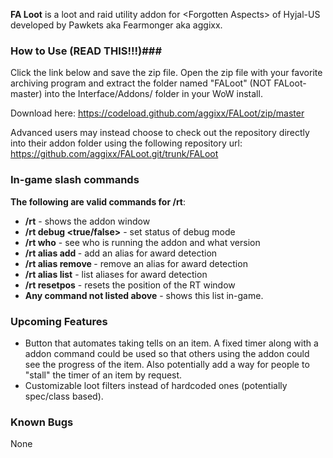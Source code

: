 **FA Loot** is a loot and raid utility addon for \<Forgotten Aspects\> of Hyjal-US developed by Pawkets aka Fearmonger aka aggixx.

### How to Use (READ THIS!!!)###
Click the link below and save the zip file. Open the zip file with your favorite archiving program and extract the folder named "FALoot" (NOT FALoot-master) into the Interface/Addons/ folder in your WoW install.

Download here:
https://codeload.github.com/aggixx/FALoot/zip/master

Advanced users may instead choose to check out the repository directly into their addon folder using the following repository url:
https://github.com/aggixx/FALoot.git/trunk/FALoot

### In-game slash commands ###
**The following are valid commands for /rt**:
- **/rt** - shows the addon window
- **/rt debug <true/false>** - set status of debug mode
- **/rt who** - see who is running the addon and what version
- **/rt alias add <name>** - add an alias for award detection
- **/rt alias remove <name>** - remove an alias for award detection
- **/rt alias list** - list aliases for award detection
- **/rt resetpos** - resets the position of the RT window
- **Any command not listed above** - shows this list in-game.

### Upcoming Features ###
- Button that automates taking tells on an item. A fixed timer along with a addon command could be used so that others using the addon could see the progress of the item. Also potentially add a way for people to "stall" the timer of an item by request.
- Customizable loot filters instead of hardcoded ones (potentially spec/class based).

### Known Bugs ###
None

